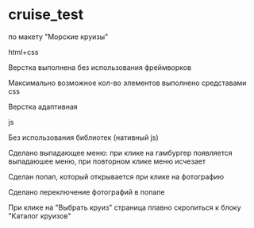 # cruise_test
по  макету "Морские круизы"

html+css

Верстка выполнена без использования фреймворков

Максимально возможное кол-во элементов выполнено средставами css

Верстка адаптивная

js

Без использования библиотек (нативный js)

Сделано выпадающее меню: при клике на гамбургер появляется выпадаюшее меню, при повторном клике меню исчезает

Сделан попап, который открывается при клике на фотографию

Сделано переключение фотографий в попапе

При клике на "Выбрать круиз" страница плавно скролиться к блоку "Каталог круизов"
